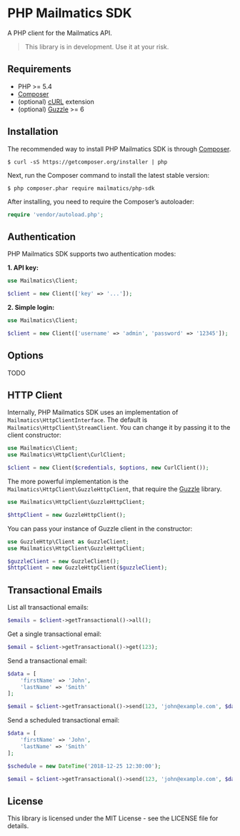 # PHP Mailmatics SDK

A PHP client for the Mailmatics API.

> This library is in development. Use it at your risk.

## Requirements

* PHP >= 5.4
* [Composer](https://getcomposer.org/)
* (optional) [cURL](http://php.net/manual/en/book.curl.php) extension
* (optional) [Guzzle](http://guzzlephp.org) >= 6

## Installation

The recommended way to install PHP Mailmatics SDK is through [Composer](https://getcomposer.org/).

	$ curl -sS https://getcomposer.org/installer | php

Next, run the Composer command to install the latest stable version:

	$ php composer.phar require mailmatics/php-sdk

After installing, you need to require the Composer’s autoloader:

```php
require 'vendor/autoload.php';
```

## Authentication

PHP Mailmatics SDK supports two authentication modes:

**1. API key:**

```php
use Mailmatics\Client;

$client = new Client(['key' => '...']);
```

**2. Simple login:**

```php
use Mailmatics\Client;

$client = new Client(['username' => 'admin', 'password' => '12345']);
```

## Options

TODO

## HTTP Client

Internally, PHP Mailmatics SDK uses an implementation of `Mailmatics\HttpClientInterface`. The default is `Mailmatics\HttpClient\StreamClient`. You can change it by passing it to the client constructor:

```php
use Mailmatics\Client;
use Mailmatics\HttpClient\CurlClient;

$client = new Client($credentials, $options, new CurlClient());
```

The more powerful implementation is the `Mailmatics\HttpClient\GuzzleHttpClient`, that require the [Guzzle](http://guzzlephp.org) library.

```php
use Mailmatics\HttpClient\GuzzleHttpClient;

$httpClient = new GuzzleHttpClient();
```

You can pass your instance of Guzzle client in the constructor:

```php
use GuzzleHttp\Client as GuzzleClient;
use Mailmatics\HttpClient\GuzzleHttpClient;

$guzzleClient = new GuzzleClient();
$httpClient = new GuzzleHttpClient($guzzleClient);
```

## Transactional Emails

List all transactional emails:

```php
$emails = $client->getTransactional()->all();
```

Get a single transactional email:

```php
$email = $client->getTransactional()->get(123);
```

Send a transactional email:

```php
$data = [
	'firstName' => 'John',
	'lastName' => 'Smith'
];

$email = $client->getTransactional()->send(123, 'john@example.com', $data);
```

Send a scheduled transactional email:

```php
$data = [
	'firstName' => 'John',
	'lastName' => 'Smith'
];

$schedule = new DateTime('2018-12-25 12:30:00');

$email = $client->getTransactional()->send(123, 'john@example.com', $data, $schedule);
```

## License

This library is licensed under the MIT License - see the LICENSE file for details.
